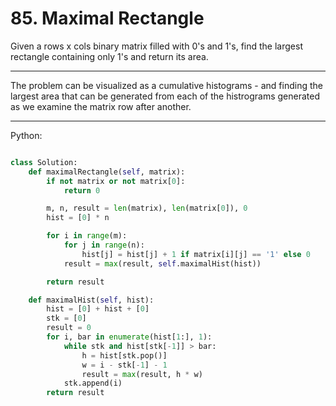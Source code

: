 # 85. Maximal Rectangle

Given a rows x cols binary matrix filled with 0's and 1's, find the largest
rectangle containing only 1's and return its area.

---

The problem can be visualized as a cumulative histograms - and finding the
largest area that can be generated from each of the histrograms generated as we
examine the matrix row after another.

---

Python:

```python

class Solution:
    def maximalRectangle(self, matrix):
        if not matrix or not matrix[0]:
            return 0

        m, n, result = len(matrix), len(matrix[0]), 0
        hist = [0] * n

        for i in range(m):
            for j in range(n):
                hist[j] = hist[j] + 1 if matrix[i][j] == '1' else 0
            result = max(result, self.maximalHist(hist))

        return result

    def maximalHist(self, hist):
        hist = [0] + hist + [0]
        stk = [0]
        result = 0
        for i, bar in enumerate(hist[1:], 1):
            while stk and hist[stk[-1]] > bar:
                h = hist[stk.pop()]
                w = i - stk[-1] - 1
                result = max(result, h * w)
            stk.append(i)
        return result
```
